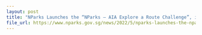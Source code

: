 ```yaml
---
layout: post
title: "NParks Launches the “NParks – AIA Explore a Route Challenge”, in Conjunction with the Release of the Revamped Coast-to-Coast app"
file_url: https://www.nparks.gov.sg/news/2022/5/nparks-launches-the-nparks-%e2%80%93-aia-explore-a-route-challenge-in-conjunction-with-the-release-of-the-revamped-coast-to-coast-app
---
```

